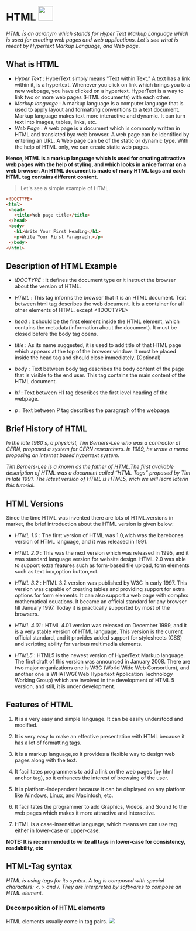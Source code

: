 # HTML <img width="40" src="https://media.giphy.com/media/5Lmn42BCOy99RaGRP7/giphy.gif"/>
*HTML İs an acronym which stands for Hyper Text Markup Language which is used for creating web pages and web applications. Let's see what is meant by Hypertext Markup Language, and Web page.*

## What is HTML

- *Hyper Text* : HyperText simply means "Text within Text." A text has a link within it, is a hypertext. Whenever you click on link which brings you to a new webpage, you have clicked on a hypertext. HyperText is a way to link two or more web pages (HTML documents) with each other.
- *Markup language* : A markup language is a computer language that is used to apply layout and formatting conventions to a text document. Markup language makes text more interactive and dynamic. It can turn text into images, tables, links, etc.
- *Web Page* : A web page is a document which is commonly written in HTML and translated bya web browser. A web page can be identified by entering an URL. A Web page can be of the static or dynamic type. With the help of HTML only, we can create static web pages.

**Hence, HTML is a markup language which is used for creating attractive web pages with the help of styling, and which looks in a nice format on a web browser. An HTML document is made of many HTML tags and each HTML tag contains different content.**

>Let's see a simple example of HTML.

```HTML
<!DOCTYPE>  
<html>  
 <head>  
   <title>Web page title</title>  
 </head>  
 <body>  
   <h1>Write Your First Heading</h1>  
   <p>Write Your First Paragraph.</p>  
 </body>  
</html>
```
## Description of HTML Example

- *!DOCTYPE* : It defines the document type or it instruct the browser about the version of HTML.

- *HTML* : This tag informs the browser that it is an HTML document. Text between html tag describes the web document. It is a container for all other elements of HTML.
except <!IDOCTYPE>

- *head* : it should be the first element inside the HTML element, which contains the metadata(information about the document). It must be closed before the body tag opens.

- *title* : As its name suggested, it is used to add title of that HTML page which appears at the top of the browser window. It must be placed inside the head tag and should close immediately. (Optional)

- *body* : Text between body tag describes the body content of the page that is visible to the end user. This tag contains the main content of the HTML document.

- *h1* : Text between H1 tag describes the first level heading of the webpage.

- *p* : Text between P tag describes the paragraph of the webpage.

## Brief History of HTML

*In the late 1980's, a physicist, Tim Berners-Lee who was a contractor at CERN, proposed a system for CERN researchers. In 1989, he wrote a memo proposing an internet based hypertext system.*

*Tim Berners-Lee is a known as the father of HTML.The first available description of HTML was a document called “HTML Tags” proposed by Tim in late 1991. The latest version of HTML is HTML5, wich we will learn laterin this tutorial.*

## HTML Versions

Since the time HTML was invented there are lots of HTML.versions in market, the brief introduction about the HTML version is given below:

- *HTML 1.0* : The first version of HTML was 1.0,wich was the barebones version of HTML language, and it was released in 1991.

- *HTML 2.0* : This was the next version which was released in 1995, and it was standard language version for website design. HTML 2.0 was able to support extra features such as form-based file upload, form elements such as text box,option button,ect.

- *HTML 3.2* : HTML 3.2 version was published by W3C in early 1997. This version was capable of creating tables and providing support for extra options for form elements. It can also support a web page with complex mathematical equations. It became an official standard for any browser till January 1997. Today it is practically supported by most of the browsers.

- *HTML 4.01* : HTML 4.01 version was released on December 1999, and it is a very stable version of HTML language. This version is the current official standard, and it provides added support for stylesheets (CSS) and scripting ability for various multimedia elements.

- *HTML5* : HTML5 is the newest version of HyperText Markup language. The first draft of this version was announced in January 2008. There are two major organizations one is W3C (World Wide Web Consortium), and another one is WHATWG( Web Hypertext Application Technology Working Group) which are involved in the development of HTML 5 version, and still, it is under development.

## Features of HTML

1) It is a very easy and simple language. It can be easily understood and modified.

2) It is very easy to make an effective presentation with HTML because it has a lot of formatting tags.

3) it is a markup language,so it provides a flexible way to design web pages along with the text.

4) It facilitates programmers to add a link on the web pages (by html anchor tag), so it enhances the interest of browsing of the user.

5) It is platform-independent because it can be displayed on any platform like Windows, Linux, and Macintosh, etc.

6) It facilitates the programmer to add Graphics, Videos, and Sound to the web pages which makes it more attractive and interactive.

7) HTML is a case-insensitive language, which means we can use tag either in lower-case or upper-case.

**NOTE: It is recommended to write all tags in lower-case for consistency, readability, etc**

## HTML-Tag syntax
*HTML is using tags for its syntax. A tag is composed with special characters: <, > and /. They are interpreted by softwares to compose an HTML element.*

### Decomposition of HTML elements
HTML elements usually come in tag pairs.
<img src="https://www.w3.org/community/webed/wiki/images/3/39/Elements.png">

